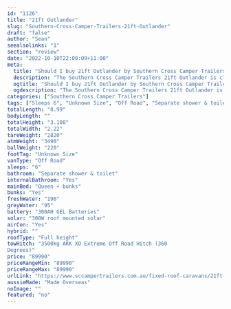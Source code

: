```yaml
---
id: "1126"
title: "21ft Outlander"
slug: "Southern-Cross-Camper-Trailers-21ft-Outlander"
draft: "false"
author: "Sean"
seealsolinks: "1"
section: "review"
date: "2022-10-10T22:00:09+11:00"
meta:
  title: "Should I buy 21ft Outlander by Southern Cross Camper Trailers?"
  description: "The Southern Cross Camper Trailers 21ft Outlander is classed as Off Road, and sleeps 6 people. It is Made Overseas and comes in at Unknown Size. It generally has Separate shower & toilet."
  ogtitle: "Should I buy 21ft Outlander by Southern Cross Camper Trailers?"
  ogdescription: "The Southern Cross Camper Trailers 21ft Outlander is classed as Off Road, and sleeps 6 people. It is Made Overseas and comes in at Unknown Size. It generally has Separate shower & toilet."
categories: ["Southern Cross Camper Trailers"]
tags: ["Sleeps 6", "Unknown Size", "Off Road", "Separate shower & toilet", "Full height", "80 - 100k", "Made Overseas"]
totalLength: "8.99"
bodyLength: ""
totalHeight: "3.108"
totalWidth: "2.22"
tareWeight: "2820"
atmWeight: "3490"
ballWeight: "220"
footTag: "Unknown Size"
vanType: "Off Road"
sleeps: "6"
bathroom: "Separate shower & toilet"
internalBathroom: "Yes"
mainBed: "Queen + bunks"
bunks: "Yes"
freshWater: "190"
greyWater: "95"
battery: "300AH GEL Batteries"
solar: "300W roof mounted solar"
airCon: "Yes"
hybrid: ""
roofType: "Full height"
towHitch: "3500kg ARK XO Extreme Off Road Hitch (360
Degrees)"
price: "89990"
priceRangeMin: "89990"
priceRangeMax: "89990"
urlLink: "https://www.sccampertrailers.com.au/fixed-roof-caravans/21ft-overlander-fixed-roof-dual-axle-plan-c#Section145"
aussieMade: "Made Overseas"
noImage: ""
featured: "no"
---
```

